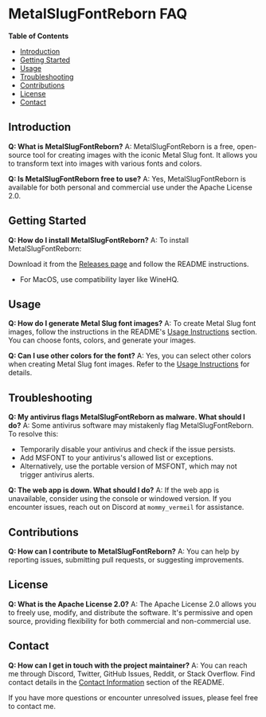 # MetalSlugFontReborn FAQ

**Table of Contents**
- [Introduction](#introduction)
- [Getting Started](#getting-started)
- [Usage](#usage)
- [Troubleshooting](#troubleshooting)
- [Contributions](#contributions)
- [License](#license)
- [Contact](#contact)

## Introduction

**Q: What is MetalSlugFontReborn?**
A: MetalSlugFontReborn is a free, open-source tool for creating images with the iconic Metal Slug font. It allows you to transform text into images with various fonts and colors.

**Q: Is MetalSlugFontReborn free to use?**
A: Yes, MetalSlugFontReborn is available for both personal and commercial use under the Apache License 2.0.

## Getting Started

**Q: How do I install MetalSlugFontReborn?**
A: To install MetalSlugFontReborn:

Download it from the [Releases page](https://github.com/VermeilChan/MetalSlugFontReborn/releases) and follow the README instructions.
- For MacOS, use compatibility layer like WineHQ.

## Usage

**Q: How do I generate Metal Slug font images?**
A: To create Metal Slug font images, follow the instructions in the README's [Usage Instructions](README.md#using-msfont) section. You can choose fonts, colors, and generate your images.

**Q: Can I use other colors for the font?**
A: Yes, you can select other colors when creating Metal Slug font images. Refer to the [Usage Instructions](README.md#using-msfont) for details.

## Troubleshooting

**Q: My antivirus flags MetalSlugFontReborn as malware. What should I do?**
A: Some antivirus software may mistakenly flag MetalSlugFontReborn. To resolve this:

- Temporarily disable your antivirus and check if the issue persists.
- Add MSFONT to your antivirus's allowed list or exceptions.
- Alternatively, use the portable version of MSFONT, which may not trigger antivirus alerts.

**Q: The web app is down. What should I do?**
A: If the web app is unavailable, consider using the console or windowed version. If you encounter issues, reach out on Discord at `mommy_vermeil` for assistance.

## Contributions

**Q: How can I contribute to MetalSlugFontReborn?**
A: You can help by reporting issues, submitting pull requests, or suggesting improvements.

## License

**Q: What is the Apache License 2.0?**
A: The Apache License 2.0 allows you to freely use, modify, and distribute the software. It's permissive and open source, providing flexibility for both commercial and non-commercial use.

## Contact

**Q: How can I get in touch with the project maintainer?**
A: You can reach me through Discord, Twitter, GitHub Issues, Reddit, or Stack Overflow. Find contact details in the [Contact Information](README.md#contact) section of the README.

If you have more questions or encounter unresolved issues, please feel free to contact me.
